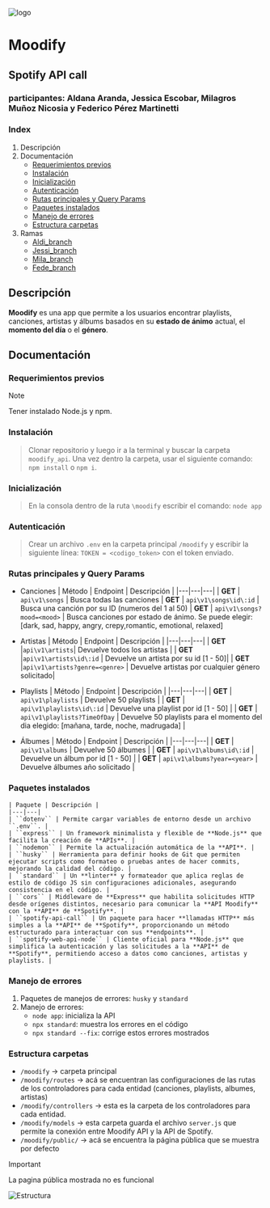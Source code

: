 ![logo](https://i.imgur.com/sl6a6zi.png)
# Moodify
## Spotify API call
### participantes: Aldana Aranda, Jessica Escobar, Milagros Muñoz Nicosia y Federico Pérez Martinetti

### Index

1. Descripción
2. Documentación
    * [Requerimientos previos](#requerimientos-previos)
    * [Instalación](#instalación)
    * [Inicialización](#inicialización)
    * [Autenticación](#autenticación)
    * [Rutas principales y Query Params](#rutas-principales-y-query-params)
    * [Paquetes instalados](#paquetes-instalados)
    * [Manejo de errores](#manejo-de-errores)
    * [Estructura carpetas](#estructura-carpetas)
3. Ramas
    + [Aldi_branch](https://github.com/FMartine7i/moodify_api/tree/aldi_branch)
    + [Jessi_branch](https://github.com/FMartine7i/moodify_api/tree/jessii_branch)
    + [Mila_branch](https://github.com/FMartine7i/moodify_api/tree/mila_branch)
    + [Fede_branch](https://github.com/FMartine7i/moodify_api/tree/fede_branch)

## Descripción
**Moodify** es una app que permite a los usuarios encontrar playlists, canciones, artistas y álbums basados en su **estado de ánimo** actual, el **momento del día** o el **género**.

## Documentación
### Requerimientos previos
> [!NOTE]
> Tener instalado Node.js y npm.
### Instalación
> Clonar repositorio y luego ir a la terminal y buscar la carpeta ``moodify_api``. Una vez dentro la carpeta, usar el siguiente comando: ``npm install`` o ``npm i``.
### Inicialización
> En la consola dentro de la ruta ``\moodify`` escribir el comando: ``node app``
### Autenticación
> Crear un archivo ``.env`` en la carpeta principal ``/moodify`` y escribir la siguiente línea: ``TOKEN = <codigo_token>`` con el token enviado.
### Rutas principales y Query Params
* Canciones
    | Método | Endpoint | Descripción |
    |---|---|---|
    | **GET** | ``api\v1\songs`` | Busca todas las canciones
    | **GET** | ``api\v1\songs\id\:id`` | Busca una canción por su ID (numeros del 1 al 50)
    | **GET** | ``api\v1\songs?mood=<mood>`` | Busca canciones por estado de ánimo. Se puede elegir: [dark, sad, happy, angry, crepy,romantic, emotional, relaxed]

* Artistas
    | Método | Endpoint | Descripción |
    |---|---|---|
    | **GET** |``api\v1\artists``| Devuelve todos los artistas |
    | **GET** |``api\v1\artists\id\:id`` | Devuelve un artista por su id [1 - 50]|
    | **GET** |``api\v1\artists?genre=<genre>`` | Devuelve artistas por cualquier género solicitado|

* Playlists
    | Método | Endpoint | Descripción |
    |---|---|---|
    | **GET** | ``api\v1\playlists`` | Devuelve 50 playlists |
    | **GET** | ``api\v1\playlists\id\:id`` | Devuelve una playlist por id [1 - 50] |
    | **GET** | ``api\v1\playlists?TimeOfDay`` | Devuelve 50 playlists para el momento del dia elegido: [mañana, tarde, noche, madrugada] |

* Álbumes
    | Método | Endpoint | Descripción |
    |---|---|---|
    | **GET** | ``api\v1\albums`` | Devuelve 50 álbumes |
    | **GET** | ``api\v1\albums\id\:id`` | Devuelve un álbum por id [1 - 50] |
    | **GET** | ``api\v1\albums?year=<year>`` | Devuelve álbumes año solicitado |

### Paquetes instalados
    | Paquete | Descripción |
    |---|---|
    | ``dotenv`` | Permite cargar variables de entorno desde un archivo ``.env``. |
    | ``express`` | Un framework minimalista y flexible de **Node.js** que facilita la creación de **APIs**. |
    | ``nodemon`` | Permite la actualización automática de la **API**. |
    | ``husky`` | Herramienta para definir hooks de Git que permiten ejecutar scripts como formateo o pruebas antes de hacer commits, mejorando la calidad del código. |
    | ``standard`` | Un **linter** y formateador que aplica reglas de estilo de código JS sin configuraciones adicionales, asegurando consistencia en el código. |
    | ``cors`` | Middleware de **Express** que habilita solicitudes HTTP desde orígenes distintos, necesario para comunicar la **API Moodify** con la **API** de **Spotify**. |
    | ``spotify-api-call`` | Un paquete para hacer **llamadas HTTP** más simples a la **API** de **Spotify**, proporcionando un método estructurado para interactuar con sus **endpoints**. |	
    | ``spotify-web-api-node`` | Cliente oficial para **Node.js** que simplifica la autenticación y las solicitudes a la **API** de **Spotify**, permitiendo acceso a datos como canciones, artistas y playlists. |
    

### Manejo de errores
1. Paquetes de manejos de errores: ``husky`` y ``standard``
2. Manejo de errores:
    * ``node app``: inicializa la API
    * ``npx standard``: muestra los errores en el código
    * ``npx standard --fix``: corrige estos errores mostrados

### Estructura carpetas
* ``/moodify`` → carpeta principal
* ``/moodify/routes`` → acá se encuentran las configuraciones de las rutas de los controladores para cada entidad (canciones, playlists, albumes, artistas)
* ``/moodify/controllers`` → esta es la carpeta de los controladores para cada entidad.
* ``/moodify/models`` → esta carpeta guarda el archivo ``server.js`` que permite la conexión entre Moodify API y la API de Spotify.
* ``/moodify/public/`` → acá se encuentra la página pública que se muestra por defecto
> [!IMPORTANT]
> La pagina pública mostrada no es funcional

![Estructura](https://i.imgur.com/Ux8iRaH.png)

